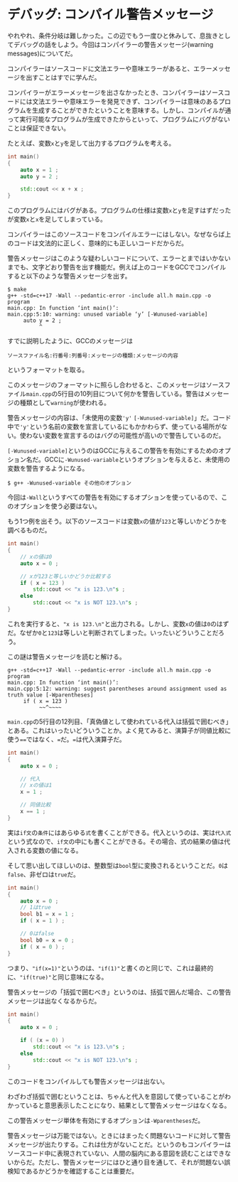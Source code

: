 # デバッグ: コンパイル警告メッセージ

やれやれ、条件分岐は難しかった。この辺でもう一度ひと休みして、息抜きとしてデバッグの話をしよう。今回はコンパイラーの警告メッセージ(warning messages)についてだ。

コンパイラーはソースコードに文法エラーや意味エラーがあると、エラーメッセージを出すことはすでに学んだ。

コンパイラーがエラーメッセージを出さなかったとき、コンパイラーはソースコードには文法エラーや意味エラーを発見できず、コンパイラーは意味のあるプログラムを生成することができたということを意味する。しかし、コンパイルが通って実行可能なプログラムが生成できたからといって、プログラムにバグがないことは保証できない。

たとえば、変数`x`と`y`を足して出力するプログラムを考える。

~~~cpp
int main()
{
    auto x = 1 ;
    auto y = 2 ;

    std::cout << x + x ;
}
~~~

このプログラムにはバグがある。プログラムの仕様は変数`x`と`y`を足すはずだったが変数`x`と`x`を足してしまっている。

コンパイラーはこのソースコードをコンパイルエラーにはしない。なぜならば上のコードは文法的に正しく、意味的にも正しいコードだからだ。

警告メッセージはこのような疑わしいコードについて、エラーとまではいかないまでも、文字どおり警告を出す機能だ。例えば上のコードをGCCでコンパイルすると以下のような警告メッセージを出す。

~~~
$ make
g++ -std=c++17 -Wall --pedantic-error -include all.h main.cpp -o program
main.cpp: In function ‘int main()’:
main.cpp:5:10: warning: unused variable ‘y’ [-Wunused-variable]
     auto y = 2 ;
          ^
~~~

すでに説明したように、GCCのメッセージは

~~~
ソースファイル名:行番号:列番号:メッセージの種類:メッセージの内容
~~~

というフォーマットを取る。

このメッセージのフォーマットに照らし合わせると、このメッセージはソースファイル`main.cpp`の5行目の10列目について何かを警告している。警告はメッセージの種類として`warning`が使われる。

警告メッセージの内容は、「未使用の変数`'y'` `[-Wunused-variable]`」だ。コード中で`'y'`という名前の変数を宣言しているにもかかわらず、使っている場所がない。使わない変数を宣言するのはバグの可能性が高いので警告しているのだ。

`[-Wunused-variable]`というのはGCCに与えるこの警告を有効にするためのオプション名だ。GCCに`-Wunused-variable`というオプションを与えると、未使用の変数を警告するようになる。

~~~
$ g++ -Wunused-variable その他のオプション
~~~

今回は`-Wall`というすべての警告を有効にするオプションを使っているので、このオプションを使う必要はない。


もう1つ例を出そう。以下のソースコードは変数`x`の値が`123`と等しいかどうかを調べるものだ。

~~~cpp
int main()
{
    // xの値は0
    auto x = 0 ;

    // xが123と等しいかどうか比較する
    if ( x = 123 )
        std::cout << "x is 123.\n"s ;
    else
        std::cout << "x is NOT 123.\n"s ;
}
~~~

これを実行すると、`"x is 123.\n"`と出力される。しかし、変数`x`の値は`0`のはずだ。なぜか`0`と`123`は等しいと判断されてしまった。いったいどういうことだろう。

この謎は警告メッセージを読むと解ける。

~~~
g++ -std=c++17 -Wall --pedantic-error -include all.h main.cpp -o program
main.cpp: In function ‘int main()’:
main.cpp:5:12: warning: suggest parentheses around assignment used as truth value [-Wparentheses]
     if ( x = 123 )
          ~~^~~~~
~~~

`main.cpp`の5行目の12列目、「真偽値として使われている代入は括弧で囲むべき」とある。これはいったいどういうことか。よく見てみると、演算子が同値比較に使う`==`ではなく、`=`だ。`=`は代入演算子だ。

~~~cpp
int main()
{
    auto x = 0 ;

    // 代入
    // xの値は1
    x = 1 ;

    // 同値比較
    x == 1 ;
}
~~~

実は`if文`の`条件`にはあらゆる`式`を書くことができる。代入というのは、実は`代入式`という式なので、`if文`の中にも書くことができる。その場合、式の結果の値は代入される変数の値になる。

そして思い出してほしいのは、整数型は`bool`型に変換されるということだ。`0`は`false`、非ゼロは`true`だ。

~~~cpp
int main()
{
    auto x = 0 ;
    // 1はtrue
    bool b1 = x = 1 ;
    if ( x = 1 ) ;

    // 0はfalse
    bool b0 = x = 0 ;
    if ( x = 0 ) ;
}
~~~

つまり、`"if(x=1)"`というのは、`"if(1)"`と書くのと同じで、これは最終的に、`"if(true)"`と同じ意味になる。

警告メッセージの「括弧で囲むべき」というのは、括弧で囲んだ場合、この警告メッセージは出なくなるからだ。

~~~cpp
int main()
{
    auto x = 0 ;

    if ( (x = 0) )
        std::cout << "x is 123.\n"s ;
    else
        std::cout << "x is NOT 123.\n"s ;
}
~~~

このコードをコンパイルしても警告メッセージは出ない。

わざわざ括弧で囲むということは、ちゃんと代入を意図して使っていることがわかっていると意思表示したことになり、結果として警告メッセージはなくなる。

この警告メッセージ単体を有効にするオプションは`-Wparentheses`だ。

警告メッセージは万能ではない。ときにはまったく問題ないコードに対して警告メッセージが出たりする。これは仕方がないことだ。というのもコンパイラーはソースコード中に表現されていない、人間の脳内にある意図を読むことはできないからだ。ただし、警告メッセージにはひと通り目を通して、それが問題ない誤検知であるかどうかを確認することは重要だ。

